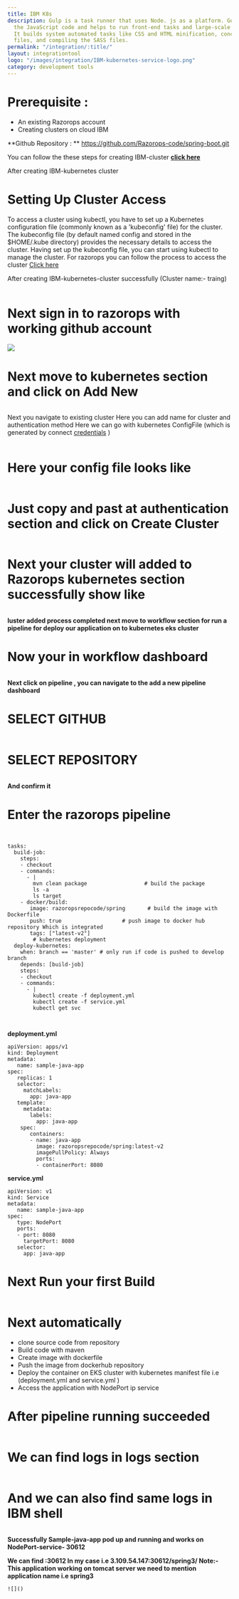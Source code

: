 ```yaml
---
title: IBM K8s
description: Gulp is a task runner that uses Node. js as a platform. Gulp purely uses
  the JavaScript code and helps to run front-end tasks and large-scale web applications.
  It builds system automated tasks like CSS and HTML minification, concatenating library
  files, and compiling the SASS files.
permalink: "/integration/:title/"
layout: integrationtool
logo: "/images/integration/IBM-kubernetes-service-logo.png"
category: development tools
---
```


# Prerequisite :
 
* An existing Razorops account
* Creating clusters on cloud IBM


**Github Repository : ** <a href="https://github.com/Razorops-code/spring-boot.git" target="_blank">https://github.com/Razorops-code/spring-boot.git </a>

You can follow the these steps for creating IBM-cluster <a href="https://cloud.ibm.com/docs/containers?topic=containers-getting-started" target="_blank"><b>click here</b></a>

After creating IBM-kubernetes cluster 


# Setting Up Cluster Access
To access a cluster using kubectl, you have to set up a Kubernetes configuration file (commonly known as a 'kubeconfig' file) for the cluster. The kubeconfig file (by default named config and stored in the $HOME/.kube directory) provides the necessary details to access the cluster. Having set up the kubeconfig file, you can start using kubectl to manage the cluster.  For razorops you can follow the process to access the cluster <a href="https://docs.razorops.com/guides/kubernetes/connect/" target="_blank">Click here</a>

After creating IBM-kubernetes-cluster successfully
(Cluster name:- traing)  


![]()



# Next sign in to razorops with working github account

![](/images/integration/razorops-dashboard.png)


# Next move to kubernetes section and click on Add New 

![]()

Next you navigate to existing cluster 
Here you can add name for cluster and authentication method 
Here we can go with kubernetes ConfigFile (which is generated by connect <a href="https://docs.razorops.com/guides/kubernetes/connect/" target="_blank">credentials</a> )


![]()


# Here your config file looks like 
![]()

# Just copy and past at authentication section and click on Create Cluster

![]()

# Next your cluster will added to Razorops kubernetes section successfully show like 

![]()


**luster added process completed next move to workflow section for run a pipeline for deploy our application on to kubernetes eks cluster**


 
# Now your in workflow dashboard

![]()



**Next click on pipeline , you can navigate to the add a new pipeline dashboard**


# SELECT GITHUB

![]()

# SELECT REPOSITORY

![]()

**And confirm it**


# Enter the razorops pipeline 

![]()

```

tasks:
  build-job:
    steps:
    - checkout
    - commands:
      - |
        mvn clean package                  # build the package
        ls -a
        ls target
    - docker/build:
       image: razoropsrepocode/spring       # build the image with Dockerfile
       push: true                   # push image to docker hub repository Which is integrated  
       tags: ["latest-v2"]
        # kubernetes deployment
  deploy-kubernetes:
    when: branch == 'master' # only run if code is pushed to develop branch
    depends: [build-job]
    steps:
    - checkout
    - commands:
      - |
        kubectl create -f deployment.yml
        kubectl create -f service.yml
        kubectl get svc
				
			
```
				
<script src="https://gist.github.com/Razorops-code/22ebe0f8f504aa6bf0b6c877b98b495b.js"></script>



**deployment.yml**

```
apiVersion: apps/v1
kind: Deployment
metadata:
   name: sample-java-app
spec:
   replicas: 1
   selector:
     matchLabels:
       app: java-app
   template:
     metadata:
       labels:
         app: java-app
    spec:
       containers:
       - name: java-app
         image: razoropsrepocode/spring:latest-v2
         imagePullPolicy: Always
         ports:
         - containerPort: 8080
```

<script src="https://gist.github.com/Razorops-code/8e59ca7b938904a868d5c2bc7c6df2df.js"></script>


**service.yml**

```
apiVersion: v1
kind: Service
metadata:
   name: sample-java-app
spec:
   type: NodePort
   ports:
   - port: 8080
     targetPort: 8080
   selector:
     app: java-app
```

<script src="https://gist.github.com/Razorops-code/c77ecb55f7460696a8711c508d6cb2e0.js"></script>


# Next Run your first Build 

![]()


# Next automatically 
* clone source code from repository  
* Build code with maven 
* Create image with dockerfile 
* Push the image from dockerhub repository
* Deploy the container on EKS cluster with kubernetes manifest file i.e (deployment.yml and service.yml )
* Access the application with NodePort ip service 



# After pipeline running succeeded 

![]()


# We can find logs in logs section 

![]()

# And we can also find same logs in IBM shell 
![]()


**Successfully Sample-java-app pod up and running and works on NodePort-service- 30612**

<b>We can find <node-external-ip>:30612
In my case i.e  3.109.54.147:30612/spring3/
	Note:- This application working on tomcat server we need to mention application name i.e spring3</b>
	
	![]()
